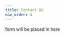 ```yaml
---
title: Contact Us
nav_order: 4
---
```


<script src="https://code.jquery.com/jquery-2.1.4.min.js"></script>

<div id="feedback-form">form will be placed in here</div>

<script id="zammad_form_script" src="https://mail.bedlamtheatre.co.uk/assets/form/form.js"></script>

<script>
$(function() {
  $('#feedback-form').ZammadForm({
    messageTitle: 'Contact Us - Constitution',
    messageSubmit: 'Submit',
    messageThankYou: 'Thank you for your inquiry (#%s)! We\'ll contact you as soon as possible.'
  });
});
</script>